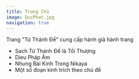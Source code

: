 ```yaml
---
title: Trang Chủ
image: DucPhat.jpg
navigation: true
---
```

Trang "Tứ Thánh Đế" cung cấp hành giả hành trang

*  Sach Tứ Thánh Đế là Tối Thượng
*  Dieu Pháp Âm
*  Nhung Bài Kinh Trong Nikaya
*  Một số đoạn kinh trích theo chủ đề

